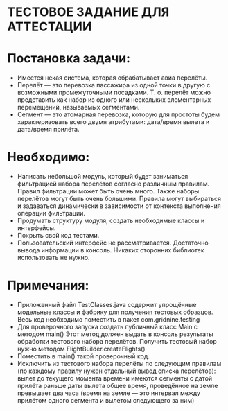 # ТЕСТОВОЕ ЗАДАНИЕ ДЛЯ АТТЕСТАЦИИ

# Постановка задачи:
- Имеется некая система, которая обрабатывает авиа перелёты.
- Перелёт — это перевозка пассажира из одной точки в другую с возможными промежуточными посадками. Т. о. перелёт можно представить как набор из одного или нескольких элементарных перемещений, называемых сегментами.
- Сегмент — это атомарная перевозка, которую для простоты будем характеризовать всего двумя атрибутами: дата/время вылета и дата/время прилёта.
# Необходимо:
- Написать небольшой модуль, который будет заниматься фильтрацией набора перелётов согласно различным правилам. Правил фильтрации может быть очень много. Также наборы перелётов могут быть очень большими. Правила могут выбираться и задаваться динамически в зависимости от контекста выполнения операции фильтрации.
- Продумать структуру модуля, создать необходимые классы и интерфейсы.
- Покрыть свой код тестами.
- Пользовательский интерфейс не рассматривается. Достаточно вывода информации в консоль. Никаких сторонних библиотек использовать не нужно.
# Примечания:
- Приложенный файл TestClasses.java содержит упрощённые модельные классы и фабрику для получения тестовых образцов. Весь код необходимо поместить в пакет com.gridnine.testing
- Для проверочного запуска создать публичный класс Main c методом main() Этот метод должен выдать в консоль результаты обработки тестового набора перелётов. Получить тестовый набор нужно методом FlightBuilder.createFlights()
- Поместить в main() такой проверочный код.
- Исключить из тестового набора перелёты по следующим правилам (по каждому правилу нужен отдельный вывод списка перелётов):
вылет до текущего момента времени
имеются сегменты с датой прилёта раньше даты вылета
общее время, проведённое на земле превышает два часа (время на земле — это интервал между прилётом одного сегмента и вылетом следующего за ним)

